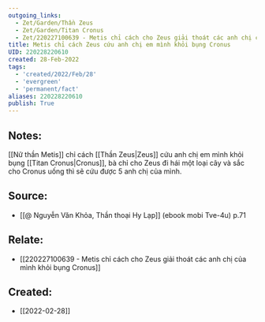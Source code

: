 ```yaml
---
outgoing_links:
  - Zet/Garden/Thần Zeus
  - Zet/Garden/Titan Cronus
  - Zet/220227100639 - Metis chỉ cách cho Zeus giải thoát các anh chị của mình khỏi bụng Cronus
title: Metis chỉ cách Zeus cứu anh chị em mình khỏi bụng Cronus
UID: 220228220610
created: 28-Feb-2022
tags:
  - 'created/2022/Feb/28'
  - 'evergreen'
  - 'permanent/fact'
aliases: 220228220610
publish: True
---
```

## Notes:
[[Nữ thần Metis]] chỉ cách [[Thần Zeus|Zeus]] cứu anh chị em mình khỏi bụng [[Titan Cronus|Cronus]], bà chỉ cho Zeus đi hái một loại cây và sắc cho Cronus uống thì sẽ cứu được 5 anh chị của mình.

## Source:
- [[@ Nguyễn Văn Khỏa, Thần thoại Hy Lạp]] (ebook mobi Tve-4u) p.71

## Relate:
- [[220227100639 - Metis chỉ cách cho Zeus giải thoát các anh chị của mình khỏi bụng Cronus]]
## Created:
- [[2022-02-28]]
